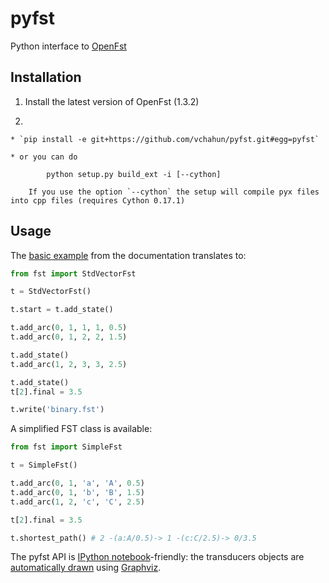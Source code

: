 # pyfst

Python interface to [OpenFst](http://openfst.org)

## Installation

1. Install the latest version of OpenFst (1.3.2)

2. 
    
    * `pip install -e git+https://github.com/vchahun/pyfst.git#egg=pyfst`

    * or you can do

            python setup.py build_ext -i [--cython]

        If you use the option `--cython` the setup will compile pyx files into cpp files (requires Cython 0.17.1)

## Usage

The [basic example](http://www.openfst.org/twiki/bin/view/FST/FstQuickTour#CreatingFsts) from the documentation translates to:

```python
from fst import StdVectorFst

t = StdVectorFst()

t.start = t.add_state()

t.add_arc(0, 1, 1, 1, 0.5)
t.add_arc(0, 1, 2, 2, 1.5)

t.add_state()
t.add_arc(1, 2, 3, 3, 2.5)

t.add_state()
t[2].final = 3.5

t.write('binary.fst')
```

A simplified FST class is available:
```python
from fst import SimpleFst

t = SimpleFst()

t.add_arc(0, 1, 'a', 'A', 0.5)
t.add_arc(0, 1, 'b', 'B', 1.5)
t.add_arc(1, 2, 'c', 'C', 2.5)

t[2].final = 3.5

t.shortest_path() # 2 -(a:A/0.5)-> 1 -(c:C/2.5)-> 0/3.5 
```

The pyfst API is [IPython notebook](http://ipython.org/ipython-doc/dev/interactive/htmlnotebook.html)-friendly: the transducers objects are [automatically drawn](http://nbviewer.ipython.org/3835477/) using [Graphviz](http://www.graphviz.org).
